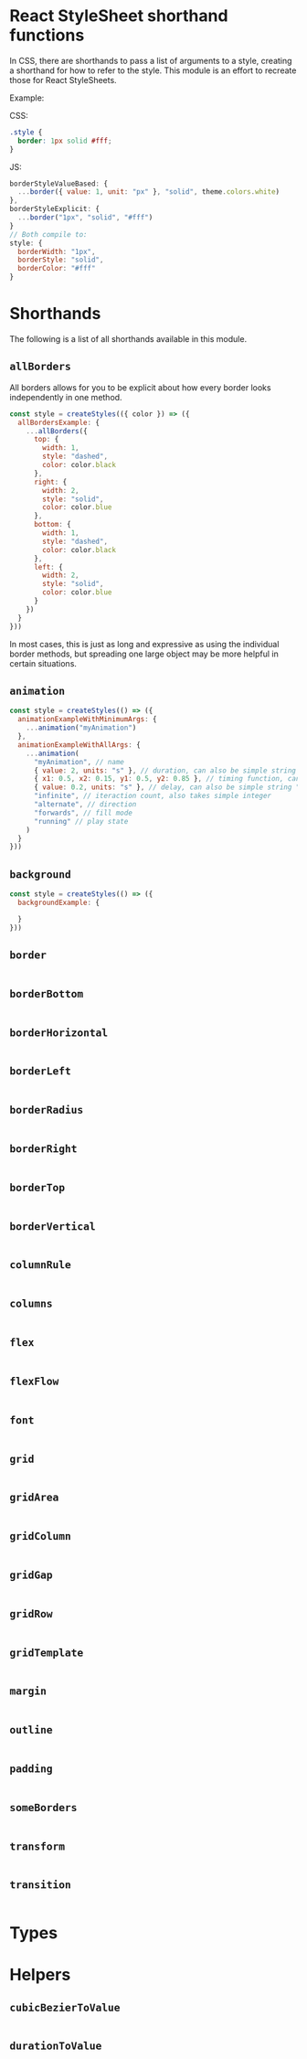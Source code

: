 # React StyleSheet shorthand functions

In CSS, there are shorthands to pass a list of arguments to a style, creating a
shorthand for how to refer to the style. This module is an effort to recreate
those for React StyleSheets.

Example:

CSS:
```css
.style {
  border: 1px solid #fff;
}
```

JS:
```javascript
borderStyleValueBased: {
  ...border({ value: 1, unit: "px" }, "solid", theme.colors.white)
},
borderStyleExplicit: {
  ...border("1px", "solid", "#fff")
}
// Both compile to:
style: {
  borderWidth: "1px",
  borderStyle: "solid",
  borderColor: "#fff"
}
```

# Shorthands

The following is a list of all shorthands available in this module.

## `allBorders`

All borders allows for you to be explicit about how every border looks
independently in one method.

```javascript
const style = createStyles(({ color }) => ({
  allBordersExample: {
    ...allBorders({
      top: {
        width: 1,
        style: "dashed",
        color: color.black
      },
      right: {
        width: 2,
        style: "solid",
        color: color.blue
      },
      bottom: {
        width: 1,
        style: "dashed",
        color: color.black
      },
      left: {
        width: 2,
        style: "solid",
        color: color.blue
      }
    })
  }
}))
```

In most cases, this is just as long and expressive as using the individual
border methods, but spreading one large object may be more helpful in certain
situations.

## `animation`

```javascript
const style = createStyles(() => ({
  animationExampleWithMinimumArgs: {
    ...animation("myAnimation")
  },
  animationExampleWithAllArgs: {
    ...animation(
      "myAnimation", // name
      { value: 2, units: "s" }, // duration, can also be simple string "2s"
      { x1: 0.5, x2: 0.15, y1: 0.5, y2: 0.85 }, // timing function, can also be simple string "cubic-bezier(0.5, 0.15, 0.5, 0.85)"
      { value: 0.2, units: "s" }, // delay, can also be simple string "0.2s"
      "infinite", // iteraction count, also takes simple integer
      "alternate", // direction
      "forwards", // fill mode
      "running" // play state
    )
  }
}))
```

## `background`

```javascript
const style = createStyles(() => ({
  backgroundExample: {

  }
}))
```

## `border`

```javascript
```

## `borderBottom`

```javascript
```

## `borderHorizontal`

```javascript
```

## `borderLeft`

```javascript
```

## `borderRadius`

```javascript
```

## `borderRight`

```javascript
```

## `borderTop`

```javascript
```

## `borderVertical`

```javascript
```

## `columnRule`

```javascript
```

## `columns`

```javascript
```

## `flex`

```javascript
```

## `flexFlow`

```javascript
```

## `font`

```javascript
```

## `grid`

```javascript
```

## `gridArea`

```javascript
```

## `gridColumn`

```javascript
```

## `gridGap`

```javascript
```

## `gridRow`

```javascript
```

## `gridTemplate`

```javascript
```

## `margin`

```javascript
```

## `outline`

```javascript
```

## `padding`

```javascript
```

## `someBorders`

```javascript
```

## `transform`

```javascript
```

## `transition`

```javascript
```

# Types


# Helpers

## `cubicBezierToValue`

```javascript
```

## `durationToValue`

```javascript
```

